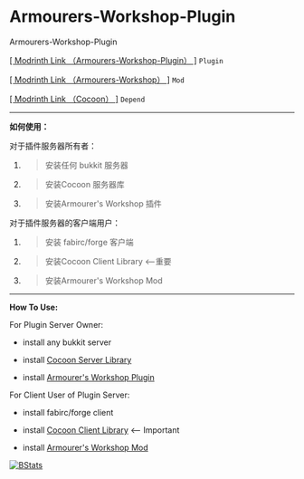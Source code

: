 # Armourers-Workshop-Plugin
Armourers-Workshop-Plugin

[[ Modrinth Link （Armourers-Workshop-Plugin） ]](https://modrinth.com/plugin/armourers-workshop-plugin) `Plugin`

[[ Modrinth Link （Armourers-Workshop） ]](https://modrinth.com/mod/armourers-workshop/versions) `Mod`

[[ Modrinth Link （Cocoon） ]](https://modrinth.com/plugin/cocoon/versions?l=bukkit) `Depend`

***

**如何使用：**

对于插件服务器所有者：

1. > 安装任何 bukkit 服务器

2. > 安装Cocoon 服务器库

3. > 安装Armourer's Workshop 插件

对于插件服务器的客户端用户：

1. > 安装 fabirc/forge 客户端

2. > 安装Cocoon Client Library <--重要

3. > 安装Armourer's Workshop Mod

***

**How To Use:**

For Plugin Server Owner:

* install any bukkit server

* install [Cocoon Server Library](https://modrinth.com/plugin/cocoon/versions?l=bukkit)

* install [Armourer's Workshop Plugin](https://modrinth.com/plugin/armourers-workshop-plugin/versions)

For Client User of Plugin Server:

* install fabirc/forge client

* install [Cocoon Client Library](https://modrinth.com/plugin/cocoon/versions?l=fabric&l=forge) <-- Important

* install [Armourer's Workshop Mod](https://modrinth.com/mod/armourers-workshop/versions)

[![BStats](https://bstats.org/signatures/bukkit/Armourers%20Workshop%20Plugin.svg "BStats")](https://bstats.org/plugin/bukkit/Armourers%20Workshop%20Plugin/22663)
